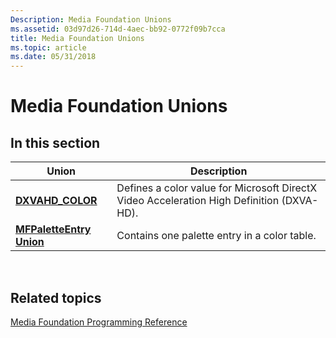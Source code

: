 ```yaml
---
Description: Media Foundation Unions
ms.assetid: 03d97d26-714d-4aec-bb92-0772f09b7cca
title: Media Foundation Unions
ms.topic: article
ms.date: 05/31/2018
---
```


# Media Foundation Unions

## In this section



| Union                                                     | Description                                                                                          |
|-----------------------------------------------------------|------------------------------------------------------------------------------------------------------|
| [**DXVAHD\_COLOR**](/windows/desktop/api/dxvahd/ns-dxvahd-_dxvahd_color)<br/>          | Defines a color value for Microsoft DirectX Video Acceleration High Definition (DXVA-HD).<br/> |
| [**MFPaletteEntry Union**](/windows/desktop/api/mfobjects/ns-mfobjects-_mfpaletteentry)<br/> | Contains one palette entry in a color table.<br/>                                              |



 

## Related topics

<dl> <dt>

[Media Foundation Programming Reference](media-foundation-programming-reference.md)
</dt> </dl>

 

 




